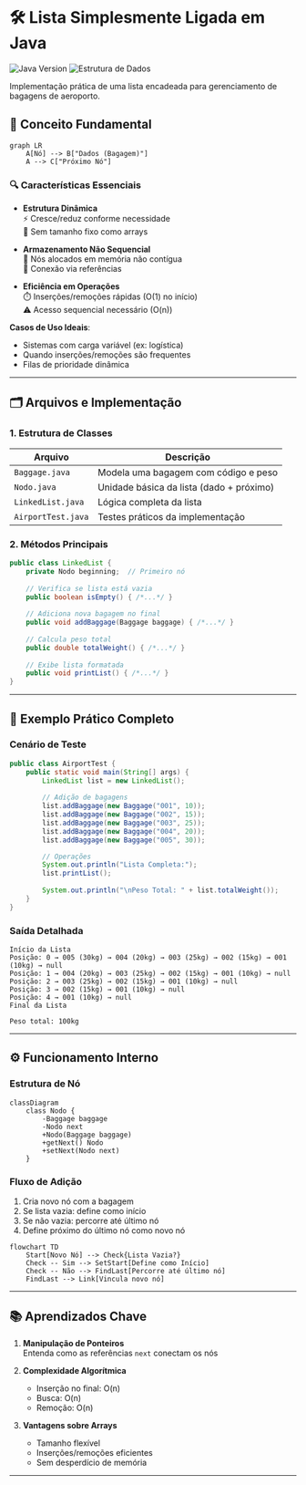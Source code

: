 
# 🛠️ Lista Simplesmente Ligada em Java

![Java Version](https://img.shields.io/badge/Java-17%2B-blue?logo=java)
![Estrutura de Dados](https://img.shields.io/badge/Tipo-Lista_Encadeada-green)

Implementação prática de uma lista encadeada para gerenciamento de bagagens de aeroporto.

## 📘 Conceito Fundamental

```mermaid
graph LR
    A[Nó] --> B["Dados (Bagagem)"]
    A --> C["Próximo Nó"]
```

### 🔍 Características Essenciais
- **Estrutura Dinâmica**  
  ⚡ Cresce/reduz conforme necessidade  
  🚫 Sem tamanho fixo como arrays

- **Armazenamento Não Sequencial**  
  💾 Nós alocados em memória não contígua  
  🔗 Conexão via referências

- **Eficiência em Operações**  
  ⏱️ Inserções/remoções rápidas (O(1) no início)  
  ⚠️ Acesso sequencial necessário (O(n))

**Casos de Uso Ideais**:
- Sistemas com carga variável (ex: logística)
- Quando inserções/remoções são frequentes
- Filas de prioridade dinâmica

---

## 🗂️ Arquivos e Implementação

### 1. Estrutura de Classes
| Arquivo            | Descrição                                |
|--------------------|------------------------------------------|
| `Baggage.java`     | Modela uma bagagem com código e peso     |
| `Nodo.java`        | Unidade básica da lista (dado + próximo) |
| `LinkedList.java`  | Lógica completa da lista                 |
| `AirportTest.java` | Testes práticos da implementação         |

### 2. Métodos Principais
```java
public class LinkedList {
    private Nodo beginning;  // Primeiro nó
    
    // Verifica se lista está vazia
    public boolean isEmpty() { /*...*/ }
    
    // Adiciona nova bagagem no final
    public void addBaggage(Baggage baggage) { /*...*/ }
    
    // Calcula peso total
    public double totalWeight() { /*...*/ }
    
    // Exibe lista formatada
    public void printList() { /*...*/ }
}
```

---

## 🧪 Exemplo Prático Completo

### Cenário de Teste
```java
public class AirportTest {
    public static void main(String[] args) {
        LinkedList list = new LinkedList();
        
        // Adição de bagagens
        list.addBaggage(new Baggage("001", 10));
        list.addBaggage(new Baggage("002", 15));
        list.addBaggage(new Baggage("003", 25));
        list.addBaggage(new Baggage("004", 20));
        list.addBaggage(new Baggage("005", 30));

        // Operações
        System.out.println("Lista Completa:");
        list.printList();
        
        System.out.println("\nPeso Total: " + list.totalWeight());
    }
}
```

### Saída Detalhada
```text
Início da Lista
Posição: 0 → 005 (30kg) → 004 (20kg) → 003 (25kg) → 002 (15kg) → 001 (10kg) → null
Posição: 1 → 004 (20kg) → 003 (25kg) → 002 (15kg) → 001 (10kg) → null
Posição: 2 → 003 (25kg) → 002 (15kg) → 001 (10kg) → null
Posição: 3 → 002 (15kg) → 001 (10kg) → null
Posição: 4 → 001 (10kg) → null
Final da Lista

Peso total: 100kg
```

---

## ⚙️ Funcionamento Interno

### Estrutura de Nó
```mermaid
classDiagram
    class Nodo {
        -Baggage baggage
        -Nodo next
        +Nodo(Baggage baggage)
        +getNext() Nodo
        +setNext(Nodo next)
    }
```

### Fluxo de Adição
1. Cria novo nó com a bagagem
2. Se lista vazia: define como início
3. Se não vazia: percorre até último nó
4. Define próximo do último nó como novo nó

```mermaid
flowchart TD
    Start[Novo Nó] --> Check{Lista Vazia?}
    Check -- Sim --> SetStart[Define como Início]
    Check -- Não --> FindLast[Percorre até último nó]
    FindLast --> Link[Vincula novo nó]
```

---

## 📚 Aprendizados Chave
1. **Manipulação de Ponteiros**  
   Entenda como as referências `next` conectam os nós

2. **Complexidade Algorítmica**
    - Inserção no final: O(n)
    - Busca: O(n)
    - Remoção: O(n)

3. **Vantagens sobre Arrays**
    - Tamanho flexível
    - Inserções/remoções eficientes
    - Sem desperdício de memória

---